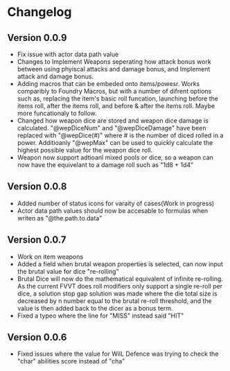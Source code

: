 # Changelog

## Version 0.0.9
- Fix issue with actor data path value
- Changes to Implement Weapons seperating how attack bonus work between using phyiscal attacks and damage bonus, and Implement attack and damage bonus.
- Adding macros that can be embeded onto items/powesr. Works comparibly to Foundry Macros, but with a number of difrent options such as, replacing the item's basic roll funcation, launching before the items roll, after the items roll, and before & after the items roll. Maybe more funcationaly to follow.
- Changed how weapon dice are stored and weapon dice damage is calculated. "@wepDiceNum" and "@wepDiceDamage" have been replaced with "@wepDice(#)" where # is the number of diced rolled in a power. Additioanly "@wepMax" can be used to quickly calculate the highest possible value for the weapon dice roll.
- Weapon now support adtioanl mixed pools or dice, so a weapon can now have the equivelant to a damage roll such as "1d8 + 1d4"  

## Version 0.0.8
- Added number of status icons for varaity of cases(Work in progress) 
- Actor data path values should now be accesable to formulas when writen as "@the.path.to.data"

## Version 0.0.7
- Work on item weapons
- Added a field when brutal weapon properties is selected, can now input the brutal value for dice "re-rolling"
- Brutal Dice will now do the mathematical equivalent of infinite  re-rolling. As the current FVVT does roll modifiers only support a single re-roll per dice, a solution stop gap solution was made where the die total size is decreased by n number equal to the brutal re-roll threshold, and the value is then added back to the dicer as a bonus term.
- Fixed a typeo where the line for "MISS" instead said "HIT"

## Version 0.0.6
- Fixed issues where the value for WilL Defence was trying to check the "char" abilities score instead of "cha"